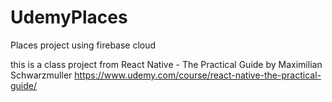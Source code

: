# UdemyPlaces

Places project using firebase cloud


this is a class project from React Native - The Practical Guide by Maximilian Schwarzmuller
https://www.udemy.com/course/react-native-the-practical-guide/
